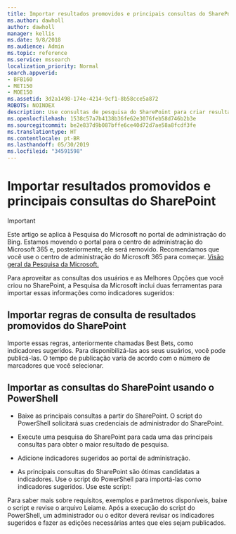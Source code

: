 ```yaml
---
title: Importar resultados promovidos e principais consultas do SharePoint
ms.author: dawholl
author: dawholl
manager: kellis
ms.date: 9/8/2018
ms.audience: Admin
ms.topic: reference
ms.service: mssearch
localization_priority: Normal
search.appverid:
- BFB160
- MET150
- MOE150
ms.assetid: 3d2a1498-174e-4214-9cf1-8b58cce5a872
ROBOTS: NOINDEX
description: Use consultas de pesquisa do SharePoint para criar resultados de trabalho para a Pesquisa da Microsoft
ms.openlocfilehash: 1538c57a7b4138b36fe62e3076feb58d746b2b3e
ms.sourcegitcommit: be2e837d9b087bffe6ce40d72d7ae58a8fcdf3fe
ms.translationtype: HT
ms.contentlocale: pt-BR
ms.lasthandoff: 05/30/2019
ms.locfileid: "34591598"
---
```

# <a name="import-sharepoint-promoted-results-and-top-queries"></a>Importar resultados promovidos e principais consultas do SharePoint

> [!IMPORTANT]
> Este artigo se aplica à Pesquisa do Microsoft no portal de administração do Bing. Estamos movendo o portal para o centro de administração do Microsoft 365 e, posteriormente, ele será removido. Recomendamos que você use o centro de administração do Microsoft 365 para começar. [Visão geral da Pesquisa da Microsoft.](overview-microsoft-search.md)
    
Para aproveitar as consultas dos usuários e as Melhores Opções que você criou no SharePoint, a Pesquisa da Microsoft inclui duas ferramentas para importar essas informações como indicadores sugeridos: 
  
## <a name="import-sharepoint-promoted-result-query-rules"></a>Importar regras de consulta de resultados promovidos do SharePoint

Importe essas regras, anteriormente chamadas Best Bets, como indicadores sugeridos. Para disponibilizá-las aos seus usuários, você pode publicá-las. O tempo de publicação varia de acordo com o número de marcadores que você selecionar.
  
## <a name="import-top-sharepoint-queries-using-powershell"></a>Importar as consultas do SharePoint usando o PowerShell

- Baixe as principais consultas a partir do SharePoint. O script do PowerShell solicitará suas credenciais de administrador do SharePoint.
    
- Execute uma pesquisa do SharePoint para cada uma das principais consultas para obter o maior resultado de pesquisa.
    
- Adicione indicadores sugeridos ao portal de administração.
    
- As principais consultas do SharePoint são ótimas candidatas a indicadores. Use o script do PowerShell para importá-las como indicadores sugeridos. Use este script:
    
Para saber mais sobre requisitos, exemplos e parâmetros disponíveis, baixe o script e revise o arquivo Leiame. Após a execução do script do PowerShell, um administrador ou o editor deverá revisar os indicadores sugeridos e fazer as edições necessárias antes que eles sejam publicados.

  

